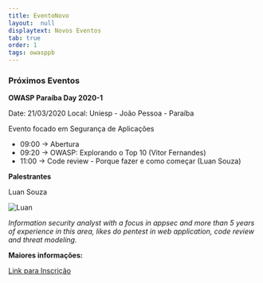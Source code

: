 ```yaml
---
title: EventoNovo
layout:  null
displaytext: Novos Eventos
tab: true
order: 1
tags: owasppb
---
```


### Próximos Eventos

**OWASP Paraíba Day 2020-1**

Date: 21/03/2020
Local: Uniesp - João Pessoa - Paraíba

Evento focado em Segurança de Aplicações

* 09:00 -> Abertura
* 09:20 -> OWASP: Explorando o Top 10 (Vitor Fernandes)
* 11:00 -> Code review - Porque fazer e como começar (Luan Souza)

**Palestrantes**

Luan Souza

![Luan](/www-chapter-paraiba/assets/images/luan_souza.jpg)

_Information security analyst with a focus in appsec and more than 5 years of experience in this area, likes do pentest in web application, code review and  threat modeling._


**Maiores informações:**

[Link para Inscrição](https://www.meetup.com/OWASP-Paraiba-Chapter/events/265154176/)